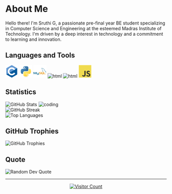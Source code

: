 # About Me
Hello there! I'm Sruthi G, a passionate pre-final year BE student specializing in Computer Science and Engineering at the esteemed Madras Institute of Technology. I'm driven by a deep interest in technology and a commitment to learning and innovation.

## Languages and Tools

<p align="left">
  <img src="https://raw.githubusercontent.com/devicons/devicon/master/icons/c/c-original.svg" alt="c" width="40" height="40">
  <img src="https://raw.githubusercontent.com/devicons/devicon/master/icons/python/python-original.svg" alt="python" width="40" height="40">
  <img src="https://raw.githubusercontent.com/devicons/devicon/master/icons/mysql/mysql-original-wordmark.svg" alt="mysql" width="40" height="40">
  
  <img src="https://img.icons8.com/?size=100&id=20909&format=png&color=000000" alt="html" width="40" height="40">
  <img src="https://img.icons8.com/?size=100&id=21278&format=png&color=000000" alt="html" width="40" height="40">
  <img src="https://raw.githubusercontent.com/devicons/devicon/master/icons/javascript/javascript-original.svg" alt="javascript" width="40" height="40">
</p>

## Statistics

<p>
  <img align="right" alt="coding" width="400" src="https://mir-s3-cdn-cf.behance.net/project_modules/disp/601014116770475.6068beff4640a.gif">
</p>

![GitHub Stats](https://github-readme-stats.vercel.app/api?username=Sruthi1605&theme=dark&hide_border=false&include_all_commits=false&count_private=false)
<br/>
![GitHub Streak](https://github-readme-streak-stats.herokuapp.com/?user=Sruthi1605&theme=dark&hide_border=false)
<br/>
![Top Languages](https://github-readme-stats.vercel.app/api/top-langs/?username=Sruthi1605&theme=dark&hide_border=false&layout=compact)

## GitHub Trophies

![GitHub Trophies](https://github-profile-trophy.vercel.app/?username=Sruthi1605&theme=tokyonight&no-frame=false&no-bg=false&margin-w=4)

## Quote

![Random Dev Quote](https://quotes-github-readme.vercel.app/api?type=horizontal&theme=tokyonight)

---

<p align="center">
  <a href="https://visitcount.itsvg.in/api?id=Sruthi1605&icon=1&color=0">
    <img src="https://visitcount.itsvg.in/api?id=Sruthi1605&icon=1&color=0" alt="Visitor Count" />
  </a>
</p>
